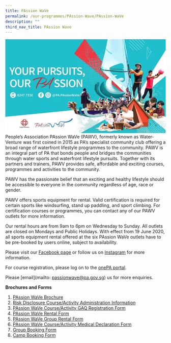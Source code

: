 ```yaml
---
title: PAssion WaVe
permalink: /our-programmes/PAssion-Wave/PAssion-WaVe
description: ""
third_nav_title: PAssion Wave
---
```

![](/images/Programmes/PAssion%20Wave/PAssion%20Wave%20cover.jpg)
People’s Association PAssion WaVe (PAWV), formerly known as Water-Venture was first coined in 2015 as PA’s specialist community club offering a broad range of waterfront lifestyle programmes to the community. PAWV is an integral part of PA that bonds people and bridges the communities through water sports and waterfront lifestyle pursuits. Together with its partners and trainers, PAWV provides safe, affordable and exciting courses, programmes and activities to the community.

PAWV has the passionate belief that an exciting and healthy lifestyle should be accessible to everyone in the community regardless of age, race or gender.

PAWV offers sports equipment for rental. Valid certification is required for certain sports like windsurfing, stand up paddling, and sport climbing. For certification courses or programmes, you can contact any of our PAWV outlets for more information.

Our rental hours are from 9am to 6pm on Wednesday to Sunday. All outlets are closed on Mondays and Public Holidays. With effect from 19 June 2020, all sports equipment rental offered at the six PAssion WaVe outlets have to be pre-booked by users online, subject to availability. 

Please visit our [Facebook page](http://www.facebook.com/pa.passionwave) or follow us on [Instagram](https://www.instagram.com/pa.passionwave) for more information.

For course registration, please log on to the [onePA portal](https://www.onepa.gov.sg/).

Please [email](mailto: passionwave@pa.gov.sg) us for more enquiries. 

**Brochures and Forms**

1. [PAssion WaVe Brochure](//)
2. [Risk Disclosure Course/Activity Administration Information](//)
3. [PAssion WaVe Course/Activity GAQ Registration Form](//)
4. [PAssion WaVe Rental Form](//)
5. [PAssion WaVe Group Rental Form](//)
6. [PAssion WaVe Course/Activity Medical Declaration Form](//)
7. [Group Booking Form](//)
8. [Camp Booking Form](//)